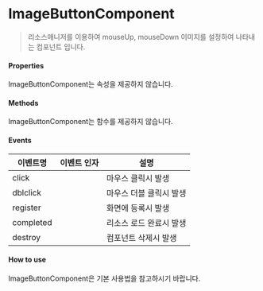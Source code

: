 # ImageButtonComponent
> 리소스매니저를 이용하여 mouseUp, mouseDown 이미지를 설정하여 나타내는 컴포넌트 입니다.

#### Properties

ImageButtonComponent는 속성을 제공하지 않습니다.

#### Methods

ImageButtonComponent는 함수를 제공하지 않습니다.

#### Events
|이벤트명|이벤트 인자|설명|
|---|---|---|
|click||마우스 클릭시 발생|
|dblclick||마우스 더블 클릭시 발생|
|register||화면에 등록시 발생|
|completed||리소스 로드 완료시 발생|
|destroy||컴포넌트 삭제시 발생|

#### How to use

ImageButtonComponent은 기본 사용법을 참고하시기 바랍니다.